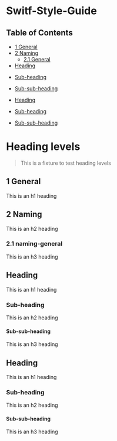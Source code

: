 # Switf-Style-Guide

## Table of Contents

- [1 General](#general)
- [2 Naming](#naming)
    - [2.1 General](#naming-general)
- [Heading](#heading-1)
* [Sub-heading](#sub-heading-1)
+ [Sub-sub-heading](#sub-sub-heading-1)
- [Heading](#heading-2)
* [Sub-heading](#sub-heading-2)
+ [Sub-sub-heading](#sub-sub-heading-2)


# Heading levels

> This is a fixture to test heading levels

<!-- toc -->

## 1 General

This is an h1 heading

## 2 Naming

This is an h2 heading

### 2.1 naming-general

This is an h3 heading

## Heading

This is an h1 heading

### Sub-heading

This is an h2 heading

#### Sub-sub-heading

This is an h3 heading

## Heading

This is an h1 heading

### Sub-heading

This is an h2 heading

#### Sub-sub-heading

This is an h3 heading
